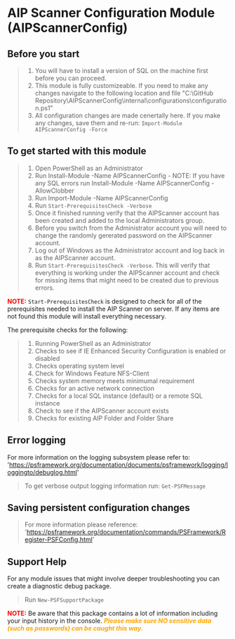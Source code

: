 ﻿# AIP Scanner Configuration Module (AIPScannerConfig)

## Before you start

> 1. You will have to install a version of SQL on the machine first before you can proceed.
> 2. This module is fully customizeable. If you need to make any changes navigate to the following location and file "C:\GitHub Repository\AIPScannerConfig\internal\configurations\configuration.ps1"
> 3. All configuration changes are made cenertally here. If you make any changes, save them and re-run: `Import-Module AIPScannerConfig -Force`

## To get started with this module

> 1. Open PowerShell as an Administrator
> 2. Run Install-Module -Name AIPScannerConfig - NOTE: If you have any SQL errors run Install-Module -Name AIPScannerConfig -AllowClobber
> 3. Run Import-Module -Name AIPScannerConfig
> 4. Run `Start-PrerequisitesCheck -Verbose`
> 5. Once it finished running verify that the AIPScanner account has been created and added to the local Administrators group.
> 6. Before you switch from the Administrator account you will need to change the randomly gererated password on the AIPScanner account.
> 7. Log out of Windows as the Administrator account and log back in as the AIPScanner account.
> 8. Run `Start-PrerequisitesCheck -Verbose`. This will verify that everything is working under the AIPScanner account and check for missing items that might need to be created due to previous errors.

<b><span style="color:red"> NOTE:</b></span> `Start-PrerequisitesCheck` is designed to check for all of the prerequisites needed to install the AIP Scanner on server. If any items are not found this module will install everything necessary.

The prerequisite checks for the following:

> 1. Running PowerShell as an Administrator
> 2. Checks to see if IE Enhanced Security Configuration is enabled or disabled
> 3. Checks operating system level
> 4. Check for Windows Feature NFS-Client
> 5. Checks system memory meets minimumal requirement
> 6. Checks for an active network connection
> 7. Checks for a local SQL instance (default) or a remote SQL instance
> 8. Check to see if the AIPScanner account exists
> 9. Checks for existing AIP Folder and Folder Share

## Error logging

For more information on the logging subsystem please refer to: 'https://psframework.org/documentation/documents/psframework/logging/loggingto/debuglog.html'

> To get verbose output logging information run: `Get-PSFMessage`

## Saving persistent configuration changes

> For more information please reference: 'https://psframework.org/documentation/commands/PSFramework/Register-PSFConfig.html'

## Support Help

For any module issues that might involve deeper troubleshooting you can create a diagnostic debug package.
> Run `New-PSFSupportPackage`

<b><span style="color:red">NOTE:</b></span> Be aware that this package contains a lot of information including your input history in the console.
<b><i><span style="color:orange">Please make sure NO sensitive data (such as passwords) can be caught this way.</b></i></span>